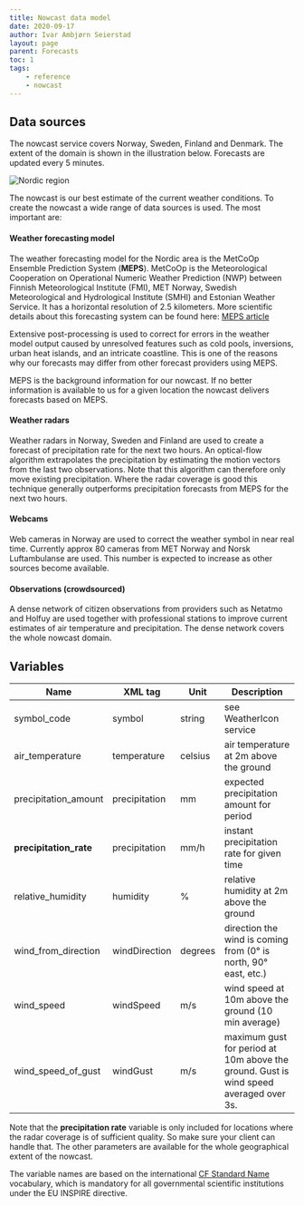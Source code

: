```yaml
---
title: Nowcast data model
date: 2020-09-17
author: Ivar Ambjørn Seierstad
layout: page
parent: Forecasts
toc: 1
tags:
    - reference
    - nowcast
---
```


## Data sources

The nowcast service covers Norway, Sweden, Finland and Denmark. The extent of the domain is shown in the illustration below.  Forecasts are updated every 5 minutes.



![Nordic region](../assets/nordic.png)



The nowcast is our best estimate of the current weather conditions. To create the nowcast a wide range of data sources is used. The most important are:

#### Weather forecasting model

The weather forecasting model for the Nordic area is the MetCoOp Ensemble Prediction System (**MEPS**). MetCoOp is the Meteorological Cooperation on Operational Numeric  Weather Prediction (NWP) between Finnish Meteorological Institute (FMI), MET Norway, Swedish Meteorological and Hydrological Institute (SMHI) and Estonian Weather Service. It has a horizontal resolution of 2.5 kilometers. More scientific details about this forecasting system can be found here: [MEPS article](https://doi.org/10.1002/qj.3525)

Extensive post-processing is used to correct for errors in the weather model output caused by  unresolved features such as cold pools, inversions, urban heat islands,  and an intricate coastline. This is  one of the reasons why our forecasts may differ from other forecast providers using MEPS.

MEPS is the background information for our nowcast. If no better information is available to us for a given location the nowcast delivers forecasts based on MEPS.

#### Weather radars

Weather radars in Norway, Sweden and Finland are used to create a forecast of precipitation rate for the next two hours.  An optical-flow algorithm extrapolates the precipitation by estimating the motion vectors from the last two observations.  Note that this algorithm can therefore only move existing precipitation.  Where the radar coverage is good this technique generally outperforms precipitation forecasts from MEPS for the next two hours.

#### Webcams

Web cameras in Norway are used to correct the weather symbol in near real time. Currently approx 80 cameras from MET Norway and Norsk Luftambulanse are used. This number is expected to increase as other sources become  available.

#### Observations (crowdsourced)

A dense network of citizen observations from providers such as Netatmo and Holfuy are used together with professional stations to improve current estimates of air temperature and precipitation. The dense network covers the whole nowcast domain.



## Variables

|Name|XML tag|Unit|Description|
|-----|----|------|-----|
|symbol_code|symbol|string|see WeatherIcon service|
|air_temperature|temperature|celsius| air temperature at 2m above the ground |
|precipitation_amount|precipitation|mm| expected precipitation amount for period |
|**precipitation_rate**|precipitation|mm/h| instant precipitation rate for given time |
|relative_humidity|humidity|%| relative humidity at 2m above the ground |
|wind_from_direction|windDirection|degrees| direction the wind is coming from (0° is north, 90° east, etc.) |
|wind_speed|windSpeed|m/s| wind speed at 10m above the ground (10 min average) |
|wind_speed_of_gust|windGust|m/s| maximum gust for period at 10m above the ground. Gust is wind speed averaged over 3s. |

Note that the **precipitation rate** variable is only included for locations where the radar coverage is of sufficient quality. So make sure your client can handle that. The other parameters are available for the whole geographical extent of the nowcast.

The variable names are based on the international [CF Standard Name](https://cfconventions.org/Data/cf-standard-names/29/build/cf-standard-name-table.html) vocabulary, which is mandatory for all governmental scientific institutions under the EU INSPIRE directive.

